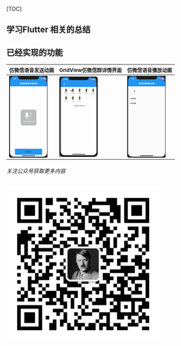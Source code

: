 [TOC] 
##  学习Flutter 相关的总结


## 已经实现的功能

| <font size=2>仿微信语音发送动画</font> | <font size=2>GridView仿微信群详情界面</font> | <font size=2>仿微信语音播放动画</font> |
| --- | --- | --- |
| <img src="README_images/voice_send.gif" width="100"  align=center /> | <img src="README_images/gridview_demo.gif" width="100"  align=center />   | <img src="README_images/voice_play.gif" width="100"  align=center /> 
 







###### 关注公众号获取更多内容

<img src="https://github.com/yxwandroid/question/blob/master/%E5%85%AC%E4%BC%97%E5%8F%B78cm.jpg?raw=true" width="400"  align=center />






